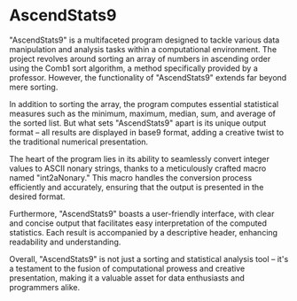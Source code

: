# AscendStats9

"AscendStats9" is a multifaceted program designed to tackle various data manipulation and analysis tasks within a computational environment. The project revolves around sorting an array of numbers in ascending order using the Comb1 sort algorithm, a method specifically provided by a professor. However, the functionality of "AscendStats9" extends far beyond mere sorting.

In addition to sorting the array, the program computes essential statistical measures such as the minimum, maximum, median, sum, and average of the sorted list. But what sets "AscendStats9" apart is its unique output format – all results are displayed in base9 format, adding a creative twist to the traditional numerical presentation.

The heart of the program lies in its ability to seamlessly convert integer values to ASCII nonary strings, thanks to a meticulously crafted macro named "int2aNonary." This macro handles the conversion process efficiently and accurately, ensuring that the output is presented in the desired format.

Furthermore, "AscendStats9" boasts a user-friendly interface, with clear and concise output that facilitates easy interpretation of the computed statistics. Each result is accompanied by a descriptive header, enhancing readability and understanding.

Overall, "AscendStats9" is not just a sorting and statistical analysis tool – it's a testament to the fusion of computational prowess and creative presentation, making it a valuable asset for data enthusiasts and programmers alike.
